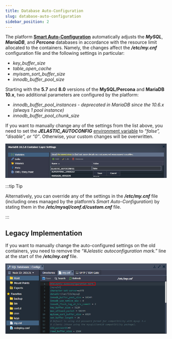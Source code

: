 ```yaml
---
title: Database Auto-Configuration
slug: database-auto-configuration
sidebar_position: 2
---
```


<!-- ## Database Auto-Configuration -->

The platform [**Smart Auto-Configuration**](/application-setting/smart-auto-configuration/auto-configuration-overview) automatically adjusts the **_MySQL_**, **_MariaDB_**, and **_Percona_** databases in accordance with the resource limit allocated to the containers. Namely, the changes affect the **_/etc/my.cnf_** configuration file and the following settings in particular:

- _key_buffer_size_
- _table_open_cache_
- _myisam_sort_buffer_size_
- _innodb_buffer_pool_size_

Starting with the **5.7** and **8.0** versions of the **MySQL/Percona** and **MariaDB 10.x**, two additional parameters are configured by the platform:

- _innodb_buffer_pool_instances - deprecated in MariaDB since the 10.6.x (always 1 pool instance)_
- _innodb_buffer_pool_chunk_size_

If you want to manually change any of the settings from the list above, you need to set the **_JELASTIC_AUTOCONFIG_** [environment variable](/container/container-configuration/variables) to _“false”, “disable”, or “0”_. Otherwise, your custom changes will be overwritten.

<div style={{
    display:'flex',
    justifyContent: 'center',
    margin: '0 0 1rem 0'
}}>

![Locale Dropdown](./img/DatabaseAuto-Configuration/01-paas-autoconfig-variable.png)

</div>

:::tip Tip

Alternatively, you can override any of the settings in the **_/etc/my.cnf_** file (including ones managed by the platform’s _Smart Auto-Configuration_) by stating them in the **_/etc/mysql/conf.d/custom.cnf_** file.

:::

## Legacy Implementation

If you want to manually change the auto-configured settings on the old containers, you need to remove the _“#Jelastic autoconfiguration mark.”_ line at the start of the **_/etc/my.cnf_** file.

<div style={{
    display:'flex',
    justifyContent: 'center',
    margin: '0 0 1rem 0'
}}>

![Locale Dropdown](./img/DatabaseAuto-Configuration/02-paas-autoconfiguration-mark.png)

</div>

